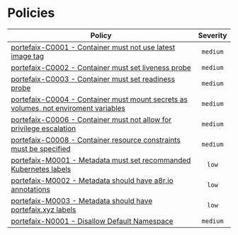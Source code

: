 # Policies

<!-- BEGIN_POLICIES_DOC -->
| Policy | Severity |
|--------|:--------:|
| [portefaix-C0001 - Container must not use latest image tag](kyverno/C0001-container-image-tag) | `medium` |
| [portefaix-C0002 - Container must set liveness probe](kyverno/C0002-container-liveness-probe) | `medium` |
| [portefaix-C0003 - Container must set readiness probe](kyverno/C0003-container-readiness-probe) | `medium` |
| [portefaix-C0004 - Container must mount secrets as volumes, not enviroment variables](kyverno/C0004-container-secret-not-env) | `medium` |
| [portefaix-C0006 - Container must not allow for privilege escalation](kyverno/C0006-container-escalation) | `medium` |
| [portefaix-C0008 - Container resource constraints must be specified](kyverno/C0008-container-resources) | `medium` |
| [portefaix-M0001 - Metadata must set recommanded Kubernetes labels](kyverno/M0001-metadata-labels) | `low` |
| [portefaix-M0002 - Metadata should have a8r.io annotations](kyverno/M0002-metadata-annotations) | `low` |
| [portefaix-M0003 - Metadata should have portefaix.xyz labels](kyverno/M0003-metadata-portefaix-labels) | `low` |
| [portefaix-N0001 - Disallow Default Namespace](kyverno/N0001-namespace-default) | `medium` |
<!-- END_POLICIES_DOC -->

